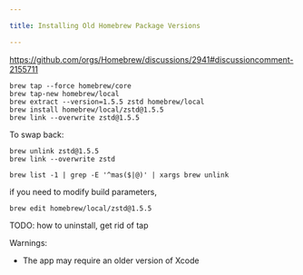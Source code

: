 ```yaml
---

title: Installing Old Homebrew Package Versions

---
```


https://github.com/orgs/Homebrew/discussions/2941#discussioncomment-2155711

```shell
brew tap --force homebrew/core
brew tap-new homebrew/local
brew extract --version=1.5.5 zstd homebrew/local
brew install homebrew/local/zstd@1.5.5
brew link --overwrite zstd@1.5.5
```

To swap back:

```shell
brew unlink zstd@1.5.5
brew link --overwrite zstd
```

```shell
brew list -1 | grep -E '^mas($|@)' | xargs brew unlink
```

if you need to modify build parameters,

```shell
brew edit homebrew/local/zstd@1.5.5
```

TODO: how to uninstall, get rid of tap

Warnings:

- The app may require an older version of Xcode
<!--stackedit_data:
eyJoaXN0b3J5IjpbNDcyMTQxOTY4LC0yMTI0MjE5MzYzLDE5MD
A0OTI4NiwtOTIxNjQ2MTQyLC0xNjgwNTA4NDc3LC0yMDQ2ODc4
MDY4LDE4MDI1NTA2Niw5OTY1NzAyNzQsMTY4MTczNzgwMl19
-->